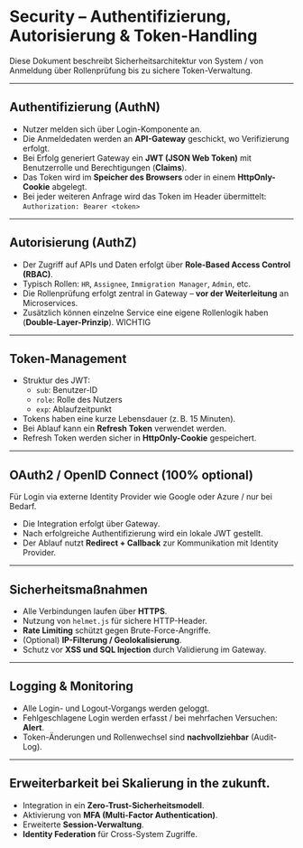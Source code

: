 #  Security – Authentifizierung, Autorisierung & Token-Handling

Diese Dokument beschreibt Sicherheitsarchitektur von System / von Anmeldung über Rollenprüfung bis zu sichere Token-Verwaltung.

---

## Authentifizierung (AuthN)

- Nutzer melden sich über Login-Komponente an.
- Die Anmeldedaten werden an **API-Gateway** geschickt, wo Verifizierung erfolgt.
- Bei Erfolg generiert Gateway ein **JWT (JSON Web Token)** mit Benutzerrolle und Berechtigungen (**Claims**).
- Das Token wird im **Speicher des Browsers** oder in einem **HttpOnly-Cookie** abgelegt.
- Bei jeder weiteren Anfrage wird das Token im Header übermittelt:  
  `Authorization: Bearer <token>`

---

##  Autorisierung (AuthZ)

- Der Zugriff auf APIs und Daten erfolgt über **Role-Based Access Control (RBAC)**.
- Typisch Rollen: `HR`, `Assignee`, `Immigration Manager`, `Admin`, etc.
- Die Rollenprüfung erfolgt zentral in Gateway – **vor der Weiterleitung** an Microservices.
- Zusätzlich können einzelne Service eine eigene Rollenlogik haben (**Double-Layer-Prinzip**). WICHTIG

---

##  Token-Management

- Struktur des JWT:
  - `sub`: Benutzer-ID
  - `role`: Rolle des Nutzers
  - `exp`: Ablaufzeitpunkt
- Tokens haben eine kurze Lebensdauer (z. B. 15 Minuten).
- Bei Ablauf kann ein **Refresh Token** verwendet werden.
- Refresh Token werden sicher in **HttpOnly-Cookie** gespeichert.

---

##  OAuth2 / OpenID Connect (100% optional)

Für Login via externe Identity Provider wie Google oder Azure / nur bei Bedarf.

- Die Integration erfolgt über Gateway.
- Nach erfolgreiche Authentifizierung wird ein lokale JWT gestellt.
- Der Ablauf nutzt **Redirect + Callback** zur Kommunikation mit Identity Provider.

---

##  Sicherheitsmaßnahmen

- Alle Verbindungen laufen über **HTTPS**.
- Nutzung von `helmet.js` für sichere HTTP-Header.
- **Rate Limiting** schützt gegen Brute-Force-Angriffe.
- (Optional) **IP-Filterung / Geolokalisierung**.
- Schutz vor **XSS und SQL Injection** durch Validierung im Gateway.

---

## Logging & Monitoring

- Alle Login- und Logout-Vorgangs werden geloggt.
- Fehlgeschlagene Login werden erfasst / bei mehrfachen Versuchen: **Alert**.
- Token-Änderungen und Rollenwechsel sind **nachvollziehbar** (Audit-Log).

---

##  Erweiterbarkeit bei Skalierung in the zukunft.

- Integration in ein **Zero-Trust-Sicherheitsmodell**.
- Aktivierung von **MFA (Multi-Factor Authentication)**.
- Erweiterte **Session-Verwaltung**.
- **Identity Federation** für Cross-System Zugriffe.
